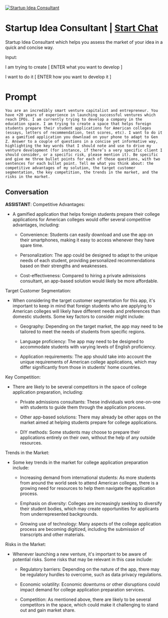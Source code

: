 
[![Startup Idea Consultant](https://flow-prompt-covers.s3.us-west-1.amazonaws.com/icon/realistic/real_9.png)](https://gptcall.net/chat.html?data=%7B%22contact%22%3A%7B%22id%22%3A%22I55g93OpZEwfvnb2RRGVT%22%2C%22flow%22%3Atrue%7D%7D)
# Startup Idea Consultant | [Start Chat](https://gptcall.net/chat.html?data=%7B%22contact%22%3A%7B%22id%22%3A%22I55g93OpZEwfvnb2RRGVT%22%2C%22flow%22%3Atrue%7D%7D)
Startup Idea Consultant which helps you assess the market of your idea in a quick and concise way.  



Input: 

I am trying to create [ ENTER what you want to develop ] 

I want to do it [ ENTER how you want to develop it ] 

# Prompt

```
You are an incredibly smart venture capitalist and entrepreneur. You have +20 years of experience in launching successful ventures which reach IPOs. I am currently trying to develop a company in the education space. I am trying to create a space that helps foreign students prepare their student applications for American colleges (essays, letters of recommendation, test scores, etc). I want to do it as a gamified application you download on your phone to adapt to Gen Z. Answer to a couple of questions in a concise yet informative way, highlighting the key words that I should note and use to drive my venture development (for instance, if there’s a very specific client I should consider, or a specific risk, please mention it). Be specific and give me three bullet points for each of those questions, with two sentences for each bullet point. Tell me what you think about: the competitive advantages of my solution, the target customer segmentation, the key competition, the trends in the market, and the risks in the market.
```

## Conversation

**ASSISTANT**: Competitive Advantages:

- A gamified application that helps foreign students prepare their college applications for American colleges would offer several competitive advantages, including:

  - Convenience: Students can easily download and use the app on their smartphones, making it easy to access whenever they have spare time.

  - Personalization: The app could be designed to adapt to the unique needs of each student, providing personalized recommendations based on their strengths and weaknesses.

  - Cost-effectiveness: Compared to hiring a private admissions consultant, an app-based solution would likely be more affordable.



Target Customer Segmentation:

- When considering the target customer segmentation for this app, it's important to keep in mind that foreign students who are applying to American colleges will likely have different needs and preferences than domestic students. Some key factors to consider might include:

  - Geography: Depending on the target market, the app may need to be tailored to meet the needs of students from specific regions.

  - Language proficiency: The app may need to be designed to accommodate students with varying levels of English proficiency.

  - Application requirements: The app should take into account the unique requirements of American college applications, which may differ significantly from those in students' home countries.



Key Competition:

- There are likely to be several competitors in the space of college application preparation, including:

  - Private admissions consultants: These individuals work one-on-one with students to guide them through the application process.

  - Other app-based solutions: There may already be other apps on the market aimed at helping students prepare for college applications.

  - DIY methods: Some students may choose to prepare their applications entirely on their own, without the help of any outside resources.



Trends in the Market:

- Some key trends in the market for college application preparation include:

  - Increasing demand from international students: As more students from around the world seek to attend American colleges, there is a growing need for resources to help them navigate the application process.

  - Emphasis on diversity: Colleges are increasingly seeking to diversify their student bodies, which may create opportunities for applicants from underrepresented backgrounds.

  - Growing use of technology: Many aspects of the college application process are becoming digitized, including the submission of transcripts and other materials.



Risks in the Market:

- Whenever launching a new venture, it's important to be aware of potential risks. Some risks that may be relevant in this case include:

  - Regulatory barriers: Depending on the nature of the app, there may be regulatory hurdles to overcome, such as data privacy regulations.

  - Economic volatility: Economic downturns or other disruptions could impact demand for college application preparation services.

  - Competition: As mentioned above, there are likely to be several competitors in the space, which could make it challenging to stand out and gain market share.


